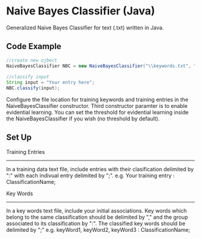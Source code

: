 # Naive Bayes Classifier (Java)
Generalized Naive Bayes Classifier for text (.txt) written in Java.

## Code Example
```Java
//create new ojbect
NaiveBayesClassifier NBC = new NaiveBayesClassifier("\\keywords.txt", "\\trainingData.txt", true);
					
//classify input
String input = "Your entry here";
NBC.classify(input);
```
Configure the file location for training keywords and training entries in the NaiveBayesClassifier constructor.
Third constructor paramter is to enable evidential learning. 
You can set the threshold for evidential learning inside the NaiveBayesClassifier if you wish (no threshold by default).

## Set Up
Training Entries
***
In a training data text file, include entries with their clasification delimited by ":" with each indivual entry delimited by ";".
e.g.   Your training entry : ClassificationName;

Key Words
***
In a key words text file, include your initial associations. Key words which belong to the same classification should be delimited by "," and the group associated to its classification by ":". The classified key words should be delimited by ";"
e.g.  keyWord1, keyWord2, keyWord3 : ClassificationName; 
